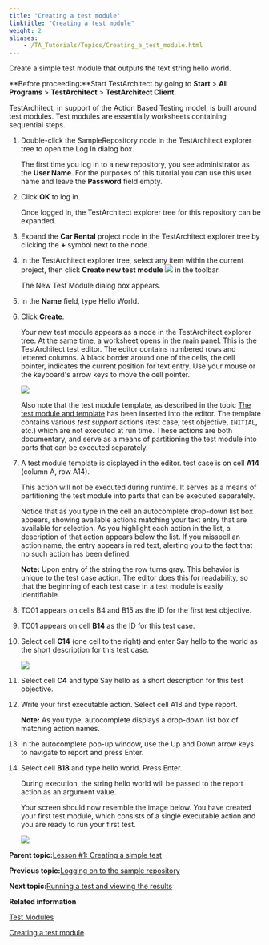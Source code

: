 ```yaml
--- 
title: "Creating a test module"
linktitle: "Creating a test module"
weight: 2
aliases: 
    - /TA_Tutorials/Topics/Creating_a_test_module.html
---
```


Create a simple test module that outputs the text string hello world.

**Before proceeding:**Start TestArchitect by going to **Start** \> **All Programs** \> **TestArchitect** \> **TestArchitect Client**.

TestArchitect, in support of the Action Based Testing model, is built around test modules. Test modules are essentially worksheets containing sequential steps.

1.  Double-click the SampleRepository node in the TestArchitect explorer tree to open the Log In dialog box.

    The first time you log in to a new repository, you see administrator as the **User Name**. For the purposes of this tutorial you can use this user name and leave the **Password** field empty.

2.  Click **OK** to log in.

    Once logged in, the TestArchitect explorer tree for this repository can be expanded.

3.  Expand the **Car Rental** project node in the TestArchitect explorer tree by clicking the **+** symbol next to the node.

4.  In the TestArchitect explorer tree, select any item within the current project, then click **Create new test module** ![](/images//Images/TA_Tutorials/Images/btn.TAC_toolbar.CreateTestModule.png) in the toolbar.

    The New Test Module dialog box appears.

5.  In the **Name** field, type Hello World.

6.  Click **Create**.

    Your new test module appears as a node in the TestArchitect explorer tree. At the same time, a worksheet opens in the main panel. This is the TestArchitect test editor. The editor contains numbered rows and lettered columns. A black border around one of the cells, the cell pointer, indicates the current position for text entry. Use your mouse or the keyboard's arrow keys to move the cell pointer.

    ![](/images//Images/tut.Simple_Tests.creating01.PNG)

    Also note that the test module template, as described in the topic [The test module and template](The_test_module_template.html) has been inserted into the editor. The template contains various *test support* actions \(test case, test objective, `INITIAL`, etc.\) which are not executed at run time. These actions are both documentary, and serve as a means of partitioning the test module into parts that can be executed separately.

7.  A test module template is displayed in the editor. test case is on cell **A14** \(column A, row A14\).

    This action will not be executed during runtime. It serves as a means of partitioning the test module into parts that can be executed separately.

    Notice that as you type in the cell an autocomplete drop-down list box appears, showing available actions matching your text entry that are available for selection. As you highlight each action in the list, a description of that action appears below the list. If you misspell an action name, the entry appears in red text, alerting you to the fact that no such action has been defined.

    **Note:** Upon entry of the string the row turns gray. This behavior is unique to the test case action. The editor does this for readability, so that the beginning of each test case in a test module is easily identifiable.

8.  TO01 appears on cells B4 and B15 as the ID for the first test objective.

9.  TC01 appears on cell **B14** as the ID for this test case.

10. Select cell **C14** \(one cell to the right\) and enter Say hello to the world as the short description for this test case.

    ![](/images//Images/tut.Simple_Tests.creating03.PNG)

11. Select cell **C4** and type Say hello as a short description for this test objective.

12. Write your first executable action. Select cell A18 and type report.

    **Note:** As you type, autocomplete displays a drop-down list box of matching action names.

13. In the autocomplete pop-up window, use the Up and Down arrow keys to navigate to report and press Enter.

14. Select cell **B18** and type hello world. Press Enter.

    During execution, the string hello world will be passed to the report action as an argument value.

    Your screen should now resemble the image below. You have created your first test module, which consists of a single executable action and you are ready to run your first test.

    ![](/images//Images/tut.Simple_Tests.creating04.PNG)


**Parent topic:**[Lesson \#1: Creating a simple test](/TA_Tutorials/Topics/Tutorial_Creating_a_simple_test.html)

**Previous topic:**[Logging on to the sample repository](/TA_Tutorials/Topics/Logging_in_to_sample_repo.html)

**Next topic:**[Running a test and viewing the results](/TA_Tutorials/Topics/Running_a_test.html)

**Related information**  


[Test Modules](/TA_Help/Topics/ABT_Test_module.html)

[Creating a test module](/TA_Help/Topics/Create_test_module.html)

